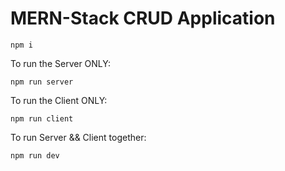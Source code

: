 # MERN-Stack CRUD Application

```
npm i
```

To run the Server ONLY:
```
npm run server
```

To run the Client ONLY:

```
npm run client
```

To run Server && Client together:

```
npm run dev
```
